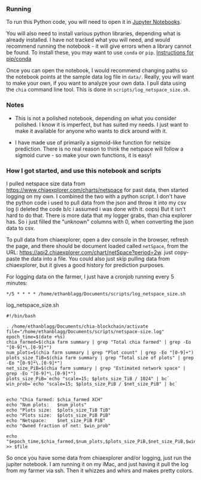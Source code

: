 ### Running
To run this Python code, you will need to open it in [Jupyter Notebooks](https://jupyter.org/install).

You will also need to install various python libraries, depending what is already installed. I have not tracked what you will need, and would recommend running the notebook - it will give errors when a library cannot be found. To install these, you may want to use `conda` or `pip`. [Instructions for pip/conda](https://jakevdp.github.io/blog/2017/12/05/installing-python-packages-from-jupyter/)

Once you can open the notebook, I would recommend changing paths so the notebook points at the sample data log file in `data/`. Really, you will want to make your own, if you want to analyze your own data. I pull data using the `chia` command line tool. This is done in `scripts/log_netspace_size.sh`. 



### Notes
- This is not a polished notebook, depending on what you consider polished. I know it is imperfect, but has suited my needs. I just want to make it available for anyone who wants to dick around with it.

- I have made use of primarily a sigmoid-like function for netsize prediction. There is no real reason to think the netspace will follow a sigmoid curve - so make your own functions, it is easy!

### How I got started, and use this notebook and scripts
I pulled netspace size data from https://www.chiaexplorer.com/charts/netspace for past data, then started logging on my own. I combined the two with a python script. I don't have the python code i used to pull data from the json and throw it into my csv log (i deleted the code b/c i assumed i was done with it. oops) But it isn't hard to do that. There is more data that my logger grabs, than chia explorer has. So i just filled the "unknown" columns with 0, when converting the json data to csv.

To pull data from chiaexplorer, open a dev console in the browser, refresh the page, and there should be document loaded called `netSpace`, from the URL: https://api2.chiaexplorer.com/chart/netSpace?period=2w. just copy-paste the data into a file. You could also just skip pulling data from chiaexplorer, but it gives a good history for prediction purposes. 

For logging data on the farmer, I just have a cronjob running every 5 minutes:
```
*/5 * * * * /home/ethanblagg/Documents/scripts/log_netspace_size.sh
```

log_netspace_size.sh
```
#!/bin/bash

. /home/ethanblagg/Documents/chia-blockchain/activate
file="/home/ethanblagg/Documents/scripts/netspace-size.log"
epoch_time=$(date +%s)
chia_farmed=$(chia farm summary | grep "Total chia farmed" | grep -Eo "[0-9]*\.[0-9]*")
num_plots=$(chia farm summary | grep "Plot count" | grep -Eo "[0-9]+")
plots_size_TiB=$(chia farm summary | grep "Total size of plots" | grep -Eo "[0-9]*\.[0-9]*")
net_size_PiB=$(chia farm summary | grep "Estimated network space" | grep -Eo "[0-9]*\.[0-9]*")
plots_size_PiB=`echo "scale=15; $plots_size_TiB / 1024" | bc`
win_prob=`echo "scale=15; $plots_size_PiB / $net_size_PiB" | bc`


echo "Chia farmed: $chia_farmed XCH"
echo "Num plots:   $num_plots"
echo "Plots size:  $plots_size_TiB TiB"
echo "Plots size:  $plots_size_PiB PiB"
echo "Netspace:    $net_size_PiB PiB"
echo "Owned fraction of net: $win_prob"

echo "$epoch_time,$chia_farmed,$num_plots,$plots_size_PiB,$net_size_PiB,$win_prob" >> $file

```


So once you have some data from chiaexplorer and/or logging, just run the jupiter notebook. I am running it on my iMac, and just having it pull the log from my farmer via ssh. Then it whizzes and whirs and makes pretty colors.
